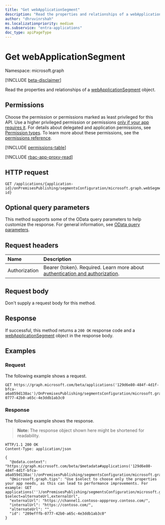 ```yaml
---
title: "Get webApplicationSegment"
description: "Read the properties and relationships of a webApplicationSegment object."
author: "dhruvinrshah"
ms.localizationpriority: medium
ms.subservice: "entra-applications"
doc_type: apiPageType
---
```


# Get webApplicationSegment

Namespace: microsoft.graph

[!INCLUDE [beta-disclaimer](../../includes/beta-disclaimer.md)]

Read the properties and relationships of a [webApplicationSegment](../resources/webapplicationsegment.md) object.

## Permissions

Choose the permission or permissions marked as least privileged for this API. Use a higher privileged permission or permissions [only if your app requires it](/graph/permissions-overview#best-practices-for-using-microsoft-graph-permissions). For details about delegated and application permissions, see [Permission types](/graph/permissions-overview#permission-types). To learn more about these permissions, see the [permissions reference](/graph/permissions-reference).

<!-- {
  "blockType": "permissions",
  "name": "webapplicationsegment-get-permissions"
}
-->
[!INCLUDE [permissions-table](../includes/permissions/webapplicationsegment-get-permissions.md)]

[!INCLUDE [rbac-app-proxy-read](../includes/rbac-for-apis/rbac-app-proxy-read.md)]

## HTTP request

<!-- {
  "blockType": "ignored"
}
-->
``` http
GET /applications/{application-id}/onPremisesPublishing/segmentsConfiguration/microsoft.graph.webSegmentConfiguration/applicationSegments/{applicationSegment-id}
```

## Optional query parameters

This method supports some of the OData query parameters to help customize the response. For general information, see [OData query parameters](/graph/query-parameters).

## Request headers

|Name|Description|
|:---|:---|
|Authorization|Bearer {token}. Required. Learn more about [authentication and authorization](/graph/auth/auth-concepts).|

## Request body

Don't supply a request body for this method.

## Response

If successful, this method returns a `200 OK` response code and a [webApplicationSegment](../resources/webapplicationsegment.md) object in the response body.

## Examples

### Request

The following example shows a request.
<!-- {
  "blockType": "request",
  "name": "get_webapplicationsegment"
}
-->
``` http
GET https://graph.microsoft.com/beta/applications('129d6e80-484f-4d1f-bfca-a6a859d138ac')/OnPremisesPublishing/segmentsConfiguration/microsoft.graph.webSegmentConfiguration/ApplicationSegments/209efffb-0777-42b0-a65c-4e3ddb1ab3c0
```


### Response

The following example shows the response.
>**Note:** The response object shown here might be shortened for readability.
<!-- {
  "blockType": "response",
  "truncated": true,
  "@odata.type": "microsoft.graph.webApplicationSegment"
}
-->
``` http
HTTP/1.1 200 OK
Content-Type: application/json

{
  "@odata.context": "https://graph.microsoft.com/beta/$metadata#applications('129d6e80-484f-4d1f-bfca-a6a859d138ac')/onPremisesPublishing/segmentsConfiguration/microsoft.graph.webSegmentConfiguration/applicationSegments/$entity",
  "@microsoft.graph.tips": "Use $select to choose only the properties your app needs, as this can lead to performance improvements. For example: GET applications('')/onPremisesPublishing/segmentsConfiguration/microsoft.graph.webSegmentConfiguration/applicationSegments('')?$select=alternateUrl,externalUrl",
  "externalUrl": "https://channel1.contoso-appproxy.contoso.com/",
  "internalUrl": "https://contoso.com/",
  "alternateUrl": "",
  "id": "209efffb-0777-42b0-a65c-4e3ddb1ab3c0"
}
```

